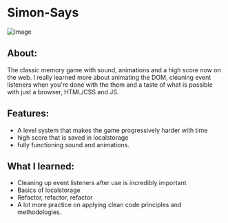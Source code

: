 # Simon-Says

![image](https://github.com/AmeerMoustafa/Simon-Says/assets/9211143/003d45aa-e88d-4dad-88eb-9374dba13d75)

## About:

The classic memory game with sound, animations and a high score now on the web. I really learned more about animating the DOM, cleaning event listeners when you're done with the them and a taste of what is possible with just a browser, HTML/CSS and JS.

## Features:

- A level system that makes the game progressively harder with time
- high score that is saved in localstorage
- fully functioning sound and animations.

## What I learned:

- Cleaning up event listeners after use is incredibly important
- Basics of localstorage
- Refactor, refactor, refactor
- A lot more practice on applying clean code principles and methodologies.
